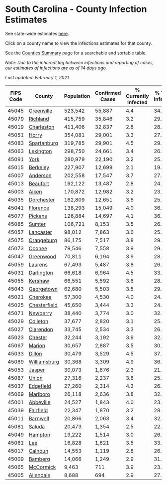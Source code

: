 # South Carolina - County Infection Estimates

See state-wide estimates [here](/infections/us-sc).

Click on a county name to view the infections estimates for that county.

See the [Counties Summary](/infections/summary-counties) page for a searchable and sortable table.

*Note: Due to the inherent lag between infections and reporting of cases, our estimates of infections are as of 14 days ago.*

*Last updated: February 1, 2021*

|   FIPS Code |                       County |   Population |   Confirmed Cases |   % Currently Infected |   % Total Infected |
|-------------|------------------------------|--------------|-------------------|------------------------|--------------------|
|       45045 |     [Greenville](greenville) |      523,542 |            55,887 |                    4.4 |               34.5 |
|       45079 |         [Richland](richland) |      415,759 |            35,846 |                    3.2 |               29.1 |
|       45019 |     [Charleston](charleston) |      411,406 |            32,837 |                    2.8 |               28.2 |
|       45051 |               [Horry](horry) |      354,081 |            29,001 |                    3.3 |               27.7 |
|       45083 |   [Spartanburg](spartanburg) |      319,785 |            29,901 |                    4.5 |               29.3 |
|       45063 |       [Lexington](lexington) |      298,750 |            24,661 |                    3.4 |               26.8 |
|       45091 |                 [York](york) |      280,979 |            22,190 |                    3.2 |               25.1 |
|       45015 |         [Berkeley](berkeley) |      227,907 |            12,699 |                    2.1 |               19.1 |
|       45007 |         [Anderson](anderson) |      202,558 |            17,547 |                    3.7 |               27.2 |
|       45013 |         [Beaufort](beaufort) |      192,122 |            13,487 |                    2.8 |               24.0 |
|       45003 |               [Aiken](aiken) |      170,872 |            12,982 |                    3.2 |               23.7 |
|       45035 |     [Dorchester](dorchester) |      162,809 |            12,651 |                    3.6 |               25.5 |
|       45041 |         [Florence](florence) |      138,293 |            15,049 |                    4.0 |               36.1 |
|       45077 |           [Pickens](pickens) |      126,884 |            14,697 |                    4.1 |               36.3 |
|       45085 |             [Sumter](sumter) |      106,721 |             8,153 |                    3.5 |               26.1 |
|       45057 |       [Lancaster](lancaster) |       98,012 |             7,863 |                    3.6 |               25.4 |
|       45075 |     [Orangeburg](orangeburg) |       86,175 |             7,517 |                    3.8 |               29.7 |
|       45073 |             [Oconee](oconee) |       79,546 |             7,558 |                    3.9 |               29.4 |
|       45047 |       [Greenwood](greenwood) |       70,811 |             6,194 |                    3.9 |               28.6 |
|       45059 |           [Laurens](laurens) |       67,493 |             5,487 |                    3.8 |               26.5 |
|       45031 |     [Darlington](darlington) |       66,618 |             6,964 |                    4.5 |               33.3 |
|       45055 |           [Kershaw](kershaw) |       66,551 |             5,592 |                    3.6 |               28.7 |
|       45043 |     [Georgetown](georgetown) |       62,680 |             5,503 |                    3.5 |               29.5 |
|       45021 |         [Cherokee](cherokee) |       57,300 |             4,530 |                    4.0 |               24.8 |
|       45025 | [Chesterfield](chesterfield) |       45,650 |             3,444 |                    3.3 |               24.4 |
|       45071 |         [Newberry](newberry) |       38,440 |             3,774 |                    3.0 |               32.3 |
|       45029 |         [Colleton](colleton) |       37,677 |             2,820 |                    3.1 |               25.0 |
|       45027 |       [Clarendon](clarendon) |       33,745 |             2,534 |                    3.3 |               26.7 |
|       45023 |           [Chester](chester) |       32,244 |             3,192 |                    3.9 |               32.1 |
|       45067 |             [Marion](marion) |       30,657 |             2,887 |                    3.5 |               30.7 |
|       45033 |             [Dillon](dillon) |       30,479 |             3,529 |                    4.5 |               37.3 |
|       45089 | [Williamsburg](williamsburg) |       30,368 |             3,309 |                    4.9 |               36.8 |
|       45053 |             [Jasper](jasper) |       30,073 |             1,876 |                    2.3 |               21.3 |
|       45087 |               [Union](union) |       27,316 |             2,237 |                    3.8 |               25.9 |
|       45037 |       [Edgefield](edgefield) |       27,260 |             2,314 |                    4.3 |               26.8 |
|       45069 |         [Marlboro](marlboro) |       26,118 |             2,636 |                    3.8 |               32.7 |
|       45001 |       [Abbeville](abbeville) |       24,527 |             1,843 |                    4.0 |               23.9 |
|       45039 |       [Fairfield](fairfield) |       22,347 |             1,870 |                    3.2 |               28.4 |
|       45011 |         [Barnwell](barnwell) |       20,866 |             2,063 |                    3.4 |               32.1 |
|       45081 |             [Saluda](saluda) |       20,473 |             1,354 |                    2.5 |               22.9 |
|       45049 |           [Hampton](hampton) |       19,222 |             1,514 |                    3.0 |               26.2 |
|       45061 |                   [Lee](lee) |       16,828 |             1,621 |                    3.5 |               33.2 |
|       45017 |           [Calhoun](calhoun) |       14,553 |             1,119 |                    2.8 |               26.3 |
|       45009 |           [Bamberg](bamberg) |       14,066 |             1,249 |                    2.9 |               31.2 |
|       45065 |       [McCormick](mccormick) |        9,463 |               711 |                    3.9 |               23.7 |
|       45005 |       [Allendale](allendale) |        8,688 |               694 |                    2.9 |               27.5 |